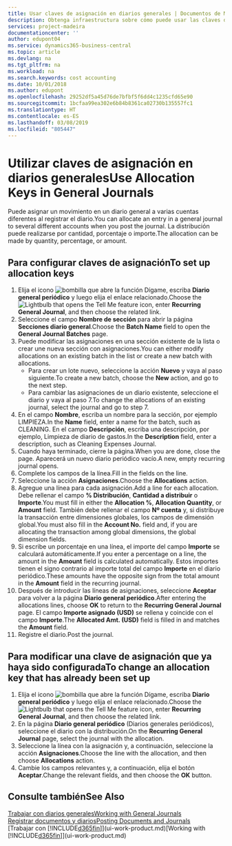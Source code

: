 ```yaml
---
title: Usar claves de asignación en diarios generales | Documentos de Microsoft
description: Obtenga infraestructura sobre cómo puede usar las claves de asignación en diarios.
services: project-madeira
documentationcenter: ''
author: edupont04
ms.service: dynamics365-business-central
ms.topic: article
ms.devlang: na
ms.tgt_pltfrm: na
ms.workload: na
ms.search.keywords: cost accounting
ms.date: 10/01/2018
ms.author: edupont
ms.openlocfilehash: 29252df5a45d76de7bfbf5f6dd4c1235cfd65e90
ms.sourcegitcommit: 1bcfaa99ea302e6b84b8361ca02730b135557fc1
ms.translationtype: HT
ms.contentlocale: es-ES
ms.lasthandoff: 03/08/2019
ms.locfileid: "805447"
---
```

# <a name="use-allocation-keys-in-general-journals"></a><span data-ttu-id="36ac3-103">Utilizar claves de asignación en diarios generales</span><span class="sxs-lookup"><span data-stu-id="36ac3-103">Use Allocation Keys in General Journals</span></span>
<span data-ttu-id="36ac3-104">Puede asignar un movimiento en un diario general a varias cuentas diferentes al registrar el diario.</span><span class="sxs-lookup"><span data-stu-id="36ac3-104">You can allocate an entry in a general journal to several different accounts when you post the journal.</span></span> <span data-ttu-id="36ac3-105">La distribución puede realizarse por cantidad, porcentaje o importe.</span><span class="sxs-lookup"><span data-stu-id="36ac3-105">The allocation can be made by quantity, percentage, or amount.</span></span>

## <a name="to-set-up-allocation-keys"></a><span data-ttu-id="36ac3-106">Para configurar claves de asignación</span><span class="sxs-lookup"><span data-stu-id="36ac3-106">To set up allocation keys</span></span>
1. <span data-ttu-id="36ac3-107">Elija el icono ![bombilla que abre la función Dígame](media/ui-search/search_small.png "Dígame que desea hacer"), escriba **Diario general periódico** y luego elija el enlace relacionado.</span><span class="sxs-lookup"><span data-stu-id="36ac3-107">Choose the ![Lightbulb that opens the Tell Me feature](media/ui-search/search_small.png "Tell me what you want to do") icon, enter **Recurring General Journal**, and then choose the related link.</span></span>
2. <span data-ttu-id="36ac3-108">Seleccione el campo **Nombre de sección** para abrir la página **Secciones diario general**.</span><span class="sxs-lookup"><span data-stu-id="36ac3-108">Choose the **Batch Name** field to open the **General Journal Batches** page.</span></span>
3. <span data-ttu-id="36ac3-109">Puede modificar las asignaciones en una sección existente de la lista o crear une nueva sección con asignaciones.</span><span class="sxs-lookup"><span data-stu-id="36ac3-109">You can either modify allocations on an existing batch in the list or create a new batch with allocations.</span></span>
   * <span data-ttu-id="36ac3-110">Para crear un lote nuevo, seleccione la acción **Nuevo** y vaya al paso siguiente.</span><span class="sxs-lookup"><span data-stu-id="36ac3-110">To create a new batch, choose the **New** action, and go to the next step.</span></span>
   * <span data-ttu-id="36ac3-111">Para cambiar las asignaciones de un diario existente, seleccione el diario y vaya al paso 7.</span><span class="sxs-lookup"><span data-stu-id="36ac3-111">To change the allocations of an existing journal, select the journal and go to step 7.</span></span>    
4. <span data-ttu-id="36ac3-112">En el campo **Nombre**, escriba un nombre para la sección, por ejemplo LIMPIEZA.</span><span class="sxs-lookup"><span data-stu-id="36ac3-112">In the **Name** field, enter a name for the batch, such as CLEANING.</span></span> <span data-ttu-id="36ac3-113">En el campo **Descripción**, escriba una descripción, por ejemplo, Limpieza de diario de gastos.</span><span class="sxs-lookup"><span data-stu-id="36ac3-113">In the **Description** field, enter a description, such as Cleaning Expenses Journal.</span></span>
5. <span data-ttu-id="36ac3-114">Cuando haya terminado, cierre la página.</span><span class="sxs-lookup"><span data-stu-id="36ac3-114">When you are done, close the page.</span></span> <span data-ttu-id="36ac3-115">Aparecerá un nuevo diario periódico vacío.</span><span class="sxs-lookup"><span data-stu-id="36ac3-115">A new, empty recurring journal opens.</span></span>
6. <span data-ttu-id="36ac3-116">Complete los campos de la línea.</span><span class="sxs-lookup"><span data-stu-id="36ac3-116">Fill in the fields on the line.</span></span>
7. <span data-ttu-id="36ac3-117">Seleccione la acción **Asignaciones**.</span><span class="sxs-lookup"><span data-stu-id="36ac3-117">Choose the **Allocations** action.</span></span>
8. <span data-ttu-id="36ac3-118">Agregue una línea para cada asignación.</span><span class="sxs-lookup"><span data-stu-id="36ac3-118">Add a line for each allocation.</span></span> <span data-ttu-id="36ac3-119">Debe rellenar el campo **% Distribución**, **Cantidad a distribuir** o **Importe**.</span><span class="sxs-lookup"><span data-stu-id="36ac3-119">You must fill in either the **Allocation %**, **Allocation Quantity**, or **Amount** field.</span></span> <span data-ttu-id="36ac3-120">También debe rellenar el campo **Nº cuenta** y, si distribuye la transacción entre dimensiones globales, los campos de dimensión global.</span><span class="sxs-lookup"><span data-stu-id="36ac3-120">You must also fill in the **Account No.** field and, if you are allocating the transaction among global dimensions, the global dimension fields.</span></span>
9. <span data-ttu-id="36ac3-121">Si escribe un porcentaje en una línea, el importe del campo **Importe** se calculará automáticamente.</span><span class="sxs-lookup"><span data-stu-id="36ac3-121">If you enter a percentage on a line, the amount in the **Amount** field is calculated automatically.</span></span> <span data-ttu-id="36ac3-122">Estos importes tienen el signo contrario al importe total del campo **Importe** en el diario periódico.</span><span class="sxs-lookup"><span data-stu-id="36ac3-122">These amounts have the opposite sign from the total amount in the **Amount** field in the recurring journal.</span></span>
10. <span data-ttu-id="36ac3-123">Después de introducir las líneas de asignaciones, seleccione **Aceptar** para volver a la página **Diario general periódico**.</span><span class="sxs-lookup"><span data-stu-id="36ac3-123">After entering the allocations lines, choose **OK** to return to the **Recurring General Journal** page.</span></span> <span data-ttu-id="36ac3-124">El campo **Importe asignado (USD)** se rellena y coincide con el campo **Importe**.</span><span class="sxs-lookup"><span data-stu-id="36ac3-124">The **Allocated Amt. (USD)** field is filled in and matches the **Amount** field.</span></span>
11. <span data-ttu-id="36ac3-125">Registre el diario.</span><span class="sxs-lookup"><span data-stu-id="36ac3-125">Post the journal.</span></span>

## <a name="to-change-an-allocation-key-that-has-already-been-set-up"></a><span data-ttu-id="36ac3-126">Para modificar una clave de asignación que ya haya sido configurada</span><span class="sxs-lookup"><span data-stu-id="36ac3-126">To change an allocation key that has already been set up</span></span>
1. <span data-ttu-id="36ac3-127">Elija el icono ![bombilla que abre la función Dígame](media/ui-search/search_small.png "Dígame que desea hacer"), escriba **Diario general periódico** y luego elija el enlace relacionado.</span><span class="sxs-lookup"><span data-stu-id="36ac3-127">Choose the ![Lightbulb that opens the Tell Me feature](media/ui-search/search_small.png "Tell me what you want to do") icon, enter **Recurring General Journal**, and then choose the related link.</span></span>
2. <span data-ttu-id="36ac3-128">En la página **Diario general periódico** (Diarios generales periódicos), seleccione el diario con la distribución.</span><span class="sxs-lookup"><span data-stu-id="36ac3-128">On the **Recurring General Journal** page, select the journal with the allocation.</span></span>
3. <span data-ttu-id="36ac3-129">Seleccione la línea con la asignación y, a continuación, seleccione la acción **Asignaciones**.</span><span class="sxs-lookup"><span data-stu-id="36ac3-129">Choose the line with the allocation, and then choose **Allocations** action.</span></span>
4. <span data-ttu-id="36ac3-130">Cambie los campos relevantes y, a continuación, elija el botón **Aceptar**.</span><span class="sxs-lookup"><span data-stu-id="36ac3-130">Change the relevant fields, and then choose the **OK** button.</span></span>

## <a name="see-also"></a><span data-ttu-id="36ac3-131">Consulte también</span><span class="sxs-lookup"><span data-stu-id="36ac3-131">See Also</span></span>
[<span data-ttu-id="36ac3-132">Trabajar con diarios generales</span><span class="sxs-lookup"><span data-stu-id="36ac3-132">Working with General Journals</span></span>](ui-work-general-journals.md)  
[<span data-ttu-id="36ac3-133">Registrar documentos y diarios</span><span class="sxs-lookup"><span data-stu-id="36ac3-133">Posting Documents and Journals</span></span>](ui-post-documents-journals.md)  
<span data-ttu-id="36ac3-134">[Trabajar con [!INCLUDE[d365fin](includes/d365fin_md.md)]](ui-work-product.md)</span><span class="sxs-lookup"><span data-stu-id="36ac3-134">[Working with [!INCLUDE[d365fin](includes/d365fin_md.md)]](ui-work-product.md)</span></span>
